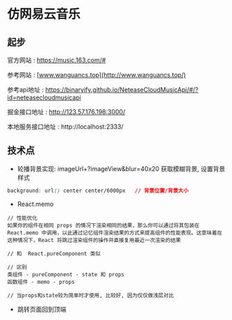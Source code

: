 # 仿网易云音乐

## 起步

官方网站 : https://music.163.com/#

参考网站 : [www.wanguancs.top](http://www.wanguancs.top/)

参考api地址 : https://binaryify.github.io/NeteaseCloudMusicApi/#/?id=neteasecloudmusicapi

掘金接口地址 : http://123.57.176.198:3000/

本地服务接口地址 : http://localhost:2333/

## 技术点

- 轮播背景实现: imageUrl+?imageView&blur=40x20 获取模糊背景, 设置背景样式

```css
background: url() center center/6000px   // 背景位置/背景大小
```

- React.memo 

```
// 性能优化
如果你的组件在相同 props 的情况下渲染相同的结果，那么你可以通过将其包装在 React.memo 中调用，以此通过记忆组件渲染结果的方式来提高组件的性能表现。这意味着在这种情况下，React 将跳过渲染组件的操作并直接复用最近一次渲染的结果

// 和  React.pureComponent 类似

// 区别
类组件 - pureComponent - state 和 props
函数组件 - memo - props

// 当props和state较为简单时才使用, 比较好, 因为仅仅做浅层对比
```

- 跳转页面回到顶端
